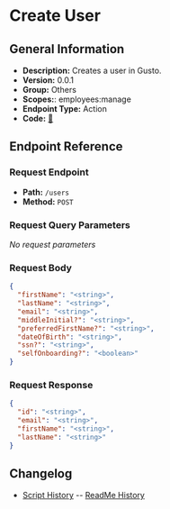 # Create User

## General Information

- **Description:** Creates a user in Gusto.
- **Version:** 0.0.1
- **Group:** Others
- **Scopes:**: employees:manage
- **Endpoint Type:** Action
- **Code:** [🔗](https://github.com/NangoHQ/integration-templates/tree/main/integrations/gusto-demo/actions/create-user.ts)

## Endpoint Reference

### Request Endpoint

- **Path:** `/users`
- **Method:** `POST`

### Request Query Parameters

_No request parameters_

### Request Body

```json
{
  "firstName": "<string>",
  "lastName": "<string>",
  "email": "<string>",
  "middleInitial?": "<string>",
  "preferredFirstName?": "<string>",
  "dateOfBirth": "<string>",
  "ssn?": "<string>",
  "selfOnboarding?": "<boolean>"
}
```

### Request Response

```json
{
  "id": "<string>",
  "email": "<string>",
  "firstName": "<string>",
  "lastName": "<string>"
}
```

## Changelog

- [Script History](https://github.com/NangoHQ/integration-templates/commits/main/integrations/gusto-demo/actions/create-user.ts)
-- [ReadMe History](https://github.com/NangoHQ/integration-templates/commits/main/integrations/gusto-demo/actions/create-user.md)
